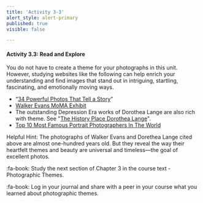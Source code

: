 ```yaml
---
title: 'Activity 3-3'
alert_style: alert-primary
published: true
visible: false

---
```

#### Activity 3.3: Read and Explore
You do not have to create a theme for your photographs in this unit. However, studying websites like the following can help enrich your understanding and find images that stand out in intriguing, startling, fascinating, and emotionally moving ways.  

- “[34 Powerful Photos That Tell a Story](https://www.jotform.com/blog/35-powerful-photos-that-each-tells-a-story/)”
-  [Walker Evans MoMA Exhibit](https://www.moma.org/artists/1777)
- The outstanding Depression Era works of Dorothea Lange are also rich with theme. See "[The History Place Dorothea Lange](http://www.historyplace.com/unitedstates/lange/)".
- [Top 10 Most Famous Portrait Photographers In The World](https://www.boredpanda.com/top-10-photographers-for-travel-portraits/?utm_source=google&utm_medium=organic&utm_campaign=organic)

Helpful Hint: The photographs of Walker Evans and Dorethea Lange cited above are almost one-hundred years old. But they reveal the way their heartfelt themes and beauty are universal and timeless—the goal of excellent photos.

:fa-book: Study the next section of Chapter 3 in the course text - Photographic Themes.

:fa-book: Log in your journal and share with a peer in your course what you learned about photographic themes.
